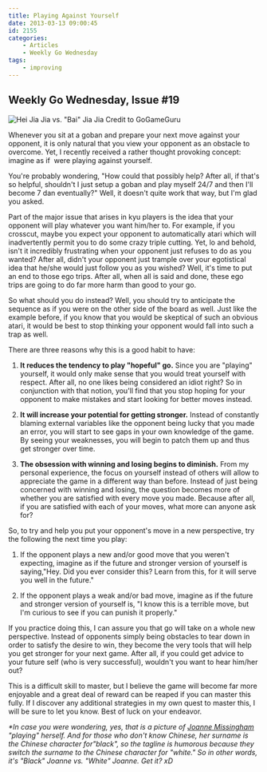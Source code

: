 ```yaml
---
title: Playing Against Yourself
date: 2013-03-13 09:00:45
id: 2155
categories:
	- Articles
	- Weekly Go Wednesday
tags:
	- improving
---
```


## Weekly Go Wednesday, Issue #19

![Hei Jia Jia vs. &quot;Bai&quot; Jia Jia Credit to GoGameGuru](/images/2013/03/wgw18.jpg)

Whenever you sit at a goban and prepare your next move against your opponent, it is only natural that you view your opponent as an obstacle to overcome. Yet, I recently received a rather thought provoking concept: imagine as if  were playing against yourself.

You're probably wondering, "How could that possibly help? After all, if that's so helpful, shouldn't I just setup a goban and play myself 24/7 and then I'll become 7 dan eventually?" Well, it doesn't quite work that way, but I'm glad you asked.

<!-- more -->

Part of the major issue that arises in kyu players is the idea that your opponent will play whatever you want him/her to. For example, if you crosscut, maybe you expect your opponent to automatically atari which will inadvertently permit you to do some crazy triple cutting. Yet, lo and behold, isn't it incredibly frustrating when your opponent just refuses to do as you wanted? After all, didn't your opponent just trample over your egotistical idea that he/she would just follow you as you wished? Well, it's time to put an end to those ego trips. After all, when all is said and done, these ego trips are going to do far more harm than good to your go.

So what should you do instead? Well, you should try to anticipate the sequence as if you were on the other side of the board as well. Just like the example before, if you know that you would be skeptical of such an obvious atari, it would be best to stop thinking your opponent would fall into such a trap as well.

There are three reasons why this is a good habit to have:

1.  **It reduces the tendency to play "hopeful" go.** Since you are "playing" yourself, it would only make sense that you would treat yourself with respect. After all, no one likes being considered an idiot right? So in conjunction with that notion, you'll find that you stop hoping for your opponent to make mistakes and start looking for better moves instead.

2.  **It will increase your potential for getting stronger.** Instead of constantly blaming external variables like the opponent being lucky that you made an error, you will start to see gaps in your own knowledge of the game. By seeing your weaknesses, you will begin to patch them up and thus get stronger over time.

3.  **The obsession with winning and losing begins to diminish.** From my personal experience, the focus on yourself instead of others will allow to appreciate the game in a different way than before. Instead of just being concerned with winning and losing, the question becomes more of whether you are satisfied with every move you made. Because after all, if you are satisfied with each of your moves, what more can anyone ask for?

So, to try and help you put your opponent's move in a new perspective, try the following the next time you play:

1.  If the opponent plays a new and/or good move that you weren't expecting, imagine as if the future and stronger version of yourself is saying,"Hey. Did you ever consider this? Learn from this, for it will serve you well in the future."

2.  If the opponent plays a weak and/or bad move, imagine as if the future and stronger version of yourself is, "I know this is a terrible move, but I'm curious to see if you can punish it properly."

If you practice doing this, I can assure you that go will take on a whole new perspective. Instead of opponents simply being obstacles to tear down in order to satisfy the desire to win, they become the very tools that will help you get stronger for your next game. After all, if you could get advice to your future self (who is very successful), wouldn't you want to hear him/her out?

This is a difficult skill to master, but I believe the game will become far more enjoyable and a great deal of reward can be reaped if you can master this fully. If I discover any additional strategies in my own quest to master this, I will be sure to let you know. Best of luck on your endeavor.

_*In case you were wondering, yes, that is a picture of [Joanne Missingham](http://senseis.xmp.net/?JoanneMissingham) "playing" herself. And for those who don't know Chinese, her surname is the Chinese character for"black", so the tagline is humorous because they switch the surname to the Chinese character for "white." So in other words, it's "Black" Joanne vs. "White" Joanne. Get it? xD_